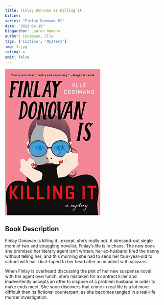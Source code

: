 ```yaml
---
title: Finlay Donovan Is Killing It
biline:
series: "Finlay Donovan #1"
date: "2022-04-19"
blogauthor: Lauren Hamann
author: Cosimano, Elle
tags: ['Fiction', 'Mystery']
img: 1.jpg
rating: 4
omit: false
---
```


![Book Cover](1.jpg)


## Book Description

Finlay Donovan is killing it...except, she’s really not. A stressed-out single mom of two and struggling novelist, Finlay’s life is in chaos: The new book she promised her literary agent isn’t written; her ex-husband fired the nanny without telling her; and this morning she had to send her four-year-old to school with hair duct-taped to her head after an incident with scissors.

When Finlay is overheard discussing the plot of her new suspense novel with her agent over lunch, she’s mistaken for a contract killer and inadvertently accepts an offer to dispose of a problem husband in order to make ends meet. She soon discovers that crime in real life is a lot more difficult than its fictional counterpart, as she becomes tangled in a real-life murder investigation.